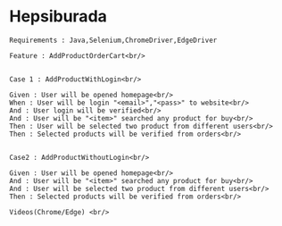 # Hepsiburada

    Requirements : Java,Selenium,ChromeDriver,EdgeDriver

    Feature : AddProductOrderCart<br/>


    Case 1 : AddProductWithLogin<br/>

    Given : User will be opened homepage<br/>
    When : User will be login "<email>","<pass>" to website<br/>
    And : User login will be verified<br/>
    And : User will be "<item>" searched any product for buy<br/>
    Then : User will be selected two product from different users<br/>
    Then : Selected products will be verified from orders<br/>


    Case2 : AddProductWithoutLogin<br/>
    
    Given : User will be opened homepage<br/>
    And : User will be "<item>" searched any product for buy<br/>
    And : User will be selected two product from different users<br/>
    Then : Selected products will be verified from orders<br/>
 
    Videos(Chrome/Edge) <br/>
  
  
  
  

  
  
